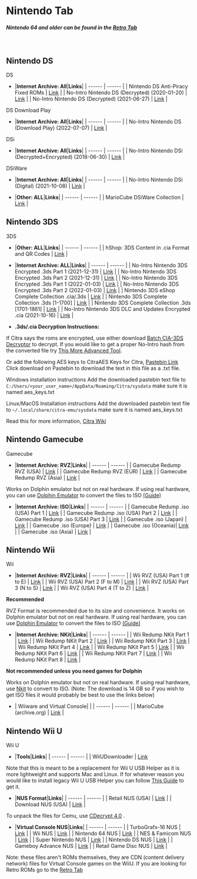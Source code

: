 # Nintendo Tab

##### Nintendo 64 and older can be found in the [Retro Tab](/megathread/retro)<br/>
<br/>

## **Nintendo DS**<br/>
DS

- |**Internet Archive: All**|**Links**| 
| ------ | ------ |
| Nintendo DS Anti-Piracy Fixed ROMs | [Link](https://archive.org/download/nds_apfix/apfix/) |
| No-Intro Nintendo DS (Decrypted) (2020-01-20) | [Link](https://archive.org/download/noIntroNintendoDsDecrypted2020Jan20) |
| No-Intro Nintendo DS (Decrypted) (2021-06-27) | [Link](https://archive.org/download/no-ndsdec2021) |

DS Download Play

- |**Internet Archive: All**|**Links**| 
| ------ | ------ | 
| No-Intro Nintendo DS (Download Play) (2022-07-07) | [Link](https://archive.org/details/no-intro-nintendo-nintendo-ds-download-play_202207) | 

DSi

- |**Internet Archive: All**|**Links**| 
| ------ | ------ | 
| No-Intro Nintendo DSi (Decrypted+Encrypted) (2018-06-30) | [Link](https://archive.org/download/No-Intro_Nintendo_DSi_2018-06-30) |


DSiWare

- |**Internet Archive: All**|**Links**| 
| ------ | ------ | 
| No-Intro Nintendo DSi (Digital) (2021-10-08) | [Link](https://archive.org/download/no-intro-nintendo-nintendo-dsi-digital) |

- |**Other: ALL**|**Links**|
| ------ | ------ |
| MarioCube DSiWare Collection | [Link](https://drive.google.com/drive/folders/1BWAjCC9W0tlcoF_cW50jGggPGXgmQHfZ?usp=sharing) |

## **Nintendo 3DS**<br/>
3DS

- |**Other: ALL**|**Links**|
| ------ | ------ |
| hShop: 3DS Content in .cia Format and QR Codes | [Link](https://hshop.erista.me) |

- |**Internet Archive: ALL**|**Links**|
| ------ | ------ |
| No-Intro Nintendo 3DS Encrypted .3ds Part 1 (2021-12-31) | [Link](https://archive.org/download/3ds-main-encrypted) |
| No-Intro Nintendo 3DS Encrypted .3ds Part 2 (2021-12-31) | [Link](https://archive.org/download/3ds-main-encrypted-p2) |
| No-Intro Nintendo 3DS Encrypted .3ds Part 1 (2022-01-03) | [Link](https://archive.org/download/no-intro-nintendo-nintendo-3ds-encrypted) |
| No-Intro Nintendo 3DS Encrypted .3ds Part 2 (2022-01-03) | [Link](https://archive.org/download/no-intro-nintendo-nintendo-3ds-encrypted-part-2) |
| Nintendo 3DS eShop Complete Collection .cia/.3ds | [Link](https://archive.org/download/nintendo-3ds-eshop-complete-collection) |
| Nintendo 3DS Complete Collection .3ds [1-1700] | [Link](https://archive.org/download/nintendo-3ds-complete-collection) |
| Nintendo 3DS Complete Collection .3ds [1701-1861] | [Link](https://archive.org/download/nintendo-3ds-complete-collection-pt2) |
| No-Intro Nintendo 3DS DLC and Updates Encrypted .cia (2021-10-16) | [Link](https://archive.org/download/3ds-dlc-and-updates-encrypted) |

- **.3ds/.cia Decryption Instructions:**

If Citra says the roms are encrypted, use either download [Batch CIA-3DS Decryptor](https://gbatemp.net/download/batch-cia-3ds-decryptor.35098/) to decrypt. If you would like to get a proper No-Intro hash from the converted file try [This More Advanced Tool](https://archive.org/download/pkmn_collection/3DS%20%2B%20CIA%20Rom%20Script.rar).

Or add the following AES keys to CitraAES Keys for Citra, [Pastebin Link](https://pastebin.com/tBY6RHh4)
Click download on Pastebin to download the text in this file as a .txt file.

Windows installation instructions
Add the downloaded pastebin text file to `C:/Users/<your_user_name>/AppData/Roaming/Citra/sysdata` make sure it is named aes_keys.txt

Linux/MacOS Installation instructions
Add the downloaded pastebin text file to `~/.local/share/citra-emu/sysdata` make sure it is named aes_keys.txt

Read this for more information, [Citra Wiki](https://citra-emu.org/wiki/user-directory/)

## **Nintendo Gamecube**<br/>
Gamecube

- |**Internet Archive: RVZ**|**Links**|
| ------ | ------ |
| Gamecube Redump RVZ (USA) | [Link](https://archive.org/download/rvz-gc-usa-redump/RVZ-GC-USA-REDUMP/) |
| Gamecube Redump RVZ (EUR) | [Link](https://archive.org/download/rvz-gc-europe-redump/RVZ-GC-EUROPE-REDUMP/) |
| Gamecube Redump RVZ (Asia) | [Link](https://archive.org/download/rvz-gc-asia-redump/RVZ-GC-ASIA-REDUMP/) |

Works on Dolphin emulator but not on real hardware.
If using real hardware, you can use [Dolphin Emulator](https://dolphin-emu.org/) to convert the files to ISO [(Guide)](https://imgur.com/a/XWmsnoR)

- |**Internet Archive: ISO**|**Links**|
| ------ | ------ |
| Gamecube Redump .iso (USA) Part 1 | [Link](https://archive.org/download/RedumpNintendoGameCubeAmerica) | 
| Gamecube Redump .iso (USA) Part 2 | [Link](https://archive.org/download/RedumpNintendoGameCubeAmericaPart2) | 
| Gamecube Redump .iso (USA) Part 3 | [Link](https://archive.org/download/RedumpNintendoGameCubeAmericaPart3) |
| Gamecube .iso (Japan) | [Link](https://archive.org/download/NCubeJ) | 
| Gamecube .iso (Europe) | [Link](https://archive.org/download/EuropeanGamecubeCollectionByGhostware) | 
| Gamecube .iso (Oceania)| [Link](https://archive.org/download/AustraliaGamecubeCollectionByGhostware) | 
| Gamecube .iso (Asia) | [Link](https://archive.org/download/AsiaGamecubeCollectionByGhostware) | 

## **Nintendo Wii**<br/>
Wii

- |**Internet Archive: RVZ**|**Links**|
| ------ | ------ |
| Wii RVZ (USA) Part 1 (# to E) | [Link](https://archive.org/download/wii_rvz_usa/wii_rvz_usa/) |
| Wii RVZ (USA) Part 2 (F to M) | [Link](https://archive.org/download/wii_rvz_usa_p2/wii_rvz_usa/) |
| Wii RVZ (USA) Part 3 (N to S) | [Link](https://archive.org/download/wii_rvz_usa_p3/wii_rvz_usa/) |
| Wii RVZ (USA) Part 4 (T to Z) | [Link](https://archive.org/download/wii_rvz_usa_p4/wii_rvz_usa/) |

**Recommended**

RVZ Format is recommended due to its size and convenience. It works on Dolphin emulator but not on real hardware.
If using real hardware, you can use [Dolphin Emulator](https://dolphin-emu.org/) to convert the files to ISO [(Guide)](https://imgur.com/a/XWmsnoR)

- |**Internet Archive: NKit**|**Links**|
| ------ | ------ |
| Wii Redump NKit Part 1 | [Link](https://archive.org/download/WiiRedumpNKitPart1) |
| Wii Redump NKit Part 2 | [Link](https://archive.org/download/WiiRedumpNKitPart2) |
| Wii Redump NKit Part 3 | [Link](https://archive.org/download/WiiRedumpNKitPart3) |
| Wii Redump NKit Part 4 | [Link](https://archive.org/download/WiiRedumpNKitPart4) |
| Wii Redump NKit Part 5 | [Link](https://archive.org/download/WiiRedumpNKitPart5) |
| Wii Redump NKit Part 6 | [Link](https://archive.org/download/WiiRedumpNKitPart6) |
| Wii Redump NKit Part 7 | [Link](https://archive.org/download/WiiRedumpNKitPart7) |
| Wii Redump NKit Part 8 | [Link](https://archive.org/download/WiiRedumpNKitPart8) |

**Not recommended unless you need games for Dolphin**

Works on Dolphin emulator but not on real hardware.
If using real hardware, use [Nkit](https://archive.org/download/wii_rvz_usa_p4/tools/Nkit1.4_FullyLoaded_2021-12-01.zip) to convert to ISO. (Note: The download is 14 GB so if you wish to get ISO files it would probably be best to use the links below)


- | Wiiware and Virtual Console| |
| ------ | ------ |
| MarioCube (archive.org) | [Link](https://archive.org/download/MarioCubeLite/WADs/_WiiWare%2C%20VC%2C%20DLC%2C%20Channels%20%26%20IOS/) |


## **Nintendo Wii U**<br/>
Wii U

- |**Tools**|**Links**|
| ------ | ------ |
| WiiUDownloader | [Link](https://github.com/Xpl0itU/WiiUDownloader/releases/latest)

Note that this is meant to be a replacement for Wii U USB Helper as it is more lightweight and supports Mac and Linux. If for whatever reason you would like to install legacy Wii U USB Helper you can follow [This Guide](https://wiki.agilly1989.xyz/books/wiiu/page/usbhelper-usbhelperlauncher) to get it.

- |**NUS Format**|**Links**|
| ------ | ------ |
| Retail NUS (USA) | [Link](https://archive.org/download/wii-u-retail-nus-usa) |
| Download NUS (USA) | [Link](https://archive.org/download/wii-u-download-nus-usa) |

To unpack the files for Cemu, use [CDecrypt 4.0](https://github.com/VitaSmith/cdecrypt/releases/latest) .

- |**Virtual Console NUS**|**Links**|
| ------ | ------ |
| TurboGrafx-16 NUS | [Link](https://archive.org/download/wii-u-turbografx16-nus) |
| Wii NUS | [Link](https://archive.org/download/wii-u-wii-nus) |
| Nintendo 64 NUS | [Link](https://archive.org/download/wii-u-nintendo-64-nus) |
| NES & Famicom NUS | [Link](https://archive.org/download/wii-u-nes-fc-nus) |
| Super Nintendo NUS | [Link](https://archive.org/download/wii-u-super-nintendo-snes-nus) |
| Nintendo DS NUS | [Link](https://archive.org/download/wii-u-nintendo-ds-nds-nus) |
| Gameboy Advance NUS | [Link](https://archive.org/download/wii-u-gameboy-advance-nus) |
| Retail Game Disc NUS | [Link](https://archive.org/download/wii-u-retail-game-disc-nus-usa) |

Note: these files aren't ROMs themselves, they are CDN (content delivery network) files for Virtual Console games on the WiiU. If you are looking for Retro ROMs go to the [Retro Tab](/megathread/retro)
